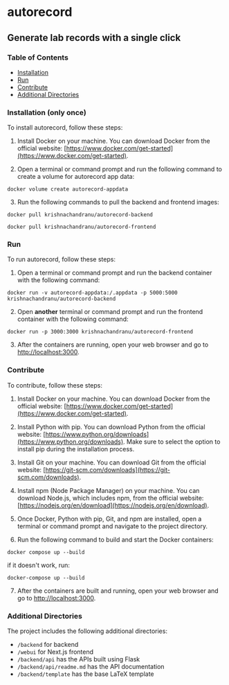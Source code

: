 # autorecord
## Generate lab records with a single click


### Table of Contents
- [Installation](#installation)
- [Run](#run)
- [Contribute](#contribute)
- [Additional Directories](#additional-directories)

### Installation (only once)

To install autorecord, follow these steps:

1. Install Docker on your machine. You can download Docker from the official website: [https://www.docker.com/get-started](https://www.docker.com/get-started).

2. Open a terminal or command prompt and run the following command to create a volume for autorecord app data:
```
docker volume create autorecord-appdata
```

3. Run the following commands to pull the backend and frontend images:
```
docker pull krishnachandranu/autorecord-backend
```
```
docker pull krishnachandranu/autorecord-frontend
```

### Run

To run autorecord, follow these steps:

1. Open a terminal or command prompt and run the backend container with the following command:
```
docker run -v autorecord-appdata:/.appdata -p 5000:5000 krishnachandranu/autorecord-backend
```

2. Open __another__ terminal or command prompt and run the frontend container with the following command:
```
docker run -p 3000:3000 krishnachandranu/autorecord-frontend
```

3. After the containers are running, open your web browser and go to [http://localhost:3000](http://localhost:3000).

### Contribute
To contribute, follow these steps:

1. Install Docker on your machine. You can download Docker from the official website: [https://www.docker.com/get-started](https://www.docker.com/get-started).

2. Install Python with pip. You can download Python from the official website: [https://www.python.org/downloads](https://www.python.org/downloads). Make sure to select the option to install pip during the installation process.

3. Install Git on your machine. You can download Git from the official website: [https://git-scm.com/downloads](https://git-scm.com/downloads).

4. Install npm (Node Package Manager) on your machine. You can download Node.js, which includes npm, from the official website: [https://nodejs.org/en/download](https://nodejs.org/en/download).

5. Once Docker, Python with pip, Git, and npm are installed, open a terminal or command prompt and navigate to the project directory.

6. Run the following command to build and start the Docker containers:
```
docker compose up --build
```
if it doesn't work, run:
```
docker-compose up --build
```

7. After the containers are built and running, open your web browser and go to [http://localhost:3000](http://localhost:3000).

### Additional Directories

The project includes the following additional directories:

- `/backend` for backend
- `/webui` for Next.js frontend
- `/backend/api` has the APIs built using Flask  
- `/backend/api/readme.md` has the API documentation
- `/backend/template` has the base LaTeX template  

